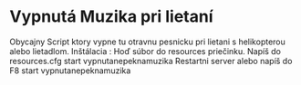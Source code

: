 # Vypnutá Muzika pri lietaní
Obycajny Script ktory vypne tu otravnu pesnicku pri lietani s helikopterou alebo lietadlom.
Inštálacia :
Hoď súbor do resources priečinku.
Napíš do resources.cfg start vypnutanepeknamuzika
Restartni server alebo napíš do F8 start vypnutanepeknamuzika
